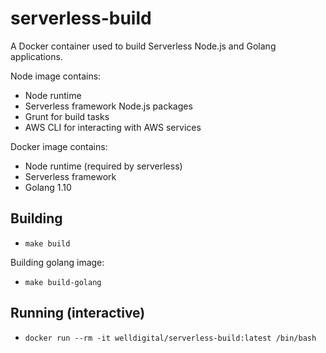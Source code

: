 # serverless-build

A Docker container used to build Serverless Node.js and Golang applications.

Node image contains:

* Node runtime
* Serverless framework Node.js packages
* Grunt for build tasks
* AWS CLI for interacting with AWS services

Docker image contains:

* Node runtime (required by serverless)
* Serverless framework
* Golang 1.10

## Building

* `make build`

Building golang image:

* `make build-golang`

## Running (interactive)

* `docker run --rm -it welldigital/serverless-build:latest /bin/bash`
